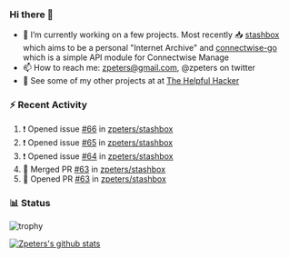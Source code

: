 ### Hi there 👋


- 🔭 I’m currently working on a few projects.  Most recently :inbox_tray: [stashbox](https://github.com/zpeters/stashbox) which aims to be a personal "Internet Archive" and [connectwise-go](https://github.com/zpeters/connectwise-go) which is a simple API module for Connectwise Manage
- 📫 How to reach me: zpeters@gmail.com, @zpeters on twitter
- 👋 See some of my other projects at at [The Helpful Hacker](https://thehelpfulhacker.net)

### :zap: Recent Activity

<!--START_SECTION:activity-->
1. ❗️ Opened issue [#66](https://github.com/zpeters/stashbox/issues/66) in [zpeters/stashbox](https://github.com/zpeters/stashbox)
2. ❗️ Opened issue [#65](https://github.com/zpeters/stashbox/issues/65) in [zpeters/stashbox](https://github.com/zpeters/stashbox)
3. ❗️ Opened issue [#64](https://github.com/zpeters/stashbox/issues/64) in [zpeters/stashbox](https://github.com/zpeters/stashbox)
4. 🎉 Merged PR [#63](https://github.com/zpeters/stashbox/pull/63) in [zpeters/stashbox](https://github.com/zpeters/stashbox)
5. 💪 Opened PR [#63](https://github.com/zpeters/stashbox/pull/63) in [zpeters/stashbox](https://github.com/zpeters/stashbox)
<!--END_SECTION:activity-->

### :bar_chart: Status

![trophy](https://github-profile-trophy.vercel.app/?username=zpeters)

[![Zpeters's github stats](https://github-readme-stats.vercel.app/api?username=zpeters)](https://github.com/zpeters/github-readme-stats&show_icons=true)
